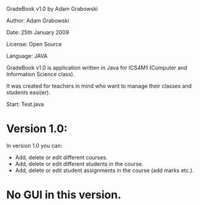 GradeBook v1.0 by Adam Grabowski

Author:    Adam Grabowski

Date:      25th January 2009

License:   Open Source

Language:  JAVA

GradeBook v1.0 is application written in Java for ICS4M1 (Computer and Information Science class).

It was created for teachers in mind who want to manage their classes and students easi(er).

Start: Test.java

Version 1.0:
===================================================================
In version 1.0 you can:
-	Add, delete or edit different courses.
-	Add, delete or edit different students in the course.
-	Add, delete or edit student assignments in the course (add marks etc.).

No GUI in this version. 
===================================================================
